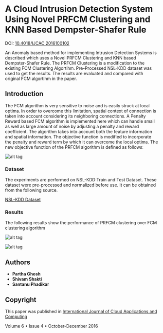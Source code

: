 # A Cloud Intrusion Detection System Using Novel PRFCM Clustering and KNN Based Dempster-Shafer Rule

DOI: [10.4018/IJCAC.2016100102](http://www.igi-global.com/article/a-cloud-intrusion-detection-system-using-novel-prfcm-clustering-and-knn-based-dempster-shafer-rule/173770)

An Anomaly based method for implementing Intrusion Detection Systems is described which uses a Novel PRFCM Clustering and KNN based Dempster-Shafer Rule. The PRFCM Clustering is a modification to the existing FCM Clustering Algortihm. Pre-Processed NSL-KDD dataset was used to get the results. The results are evaluated and compared with original FCM algortihm in the paper.

## Introduction

The FCM algorithm is very sensitive to noise and is easily struck at local optima. In order to overcome
this limitation, spatial context of connection is taken into account considering its neighboring
connections. A Penalty Reward based FCM algorithm is implemented here which can handle small
as well as large amount of noise by adjusting a penalty and reward coefficient. The algorithm takes
into account both the feature information and spatial information. The objective function is
modified to incorporate the penalty and reward term by which it can overcome the local optima. The new objective function of the PRFCM algorithm is defined as follows:

![alt tag](https://github.com/shakti365/IDS-PRFCM-Clustering/blob/master/resources/PRFCM_objfun.png)

### Dataset

The experiments are performed on NSL-KDD Train and Test Dataset. These dataset were pre-processed and normalized before use. It can be obtained from the following source. 

[NSL-KDD Dataset](http://www.unb.ca/research/iscx/dataset/iscx-NSL-KDD-dataset.html)

### Results

The following results show the performance of PRFCM clustering over FCM clustering algorithm

![alt tag](https://github.com/shakti365/IDS-PRFCM-Clustering/blob/master/resources/f2d535ba8c6818c945eede519011e995-original.jpg) 

![alt tag](https://github.com/shakti365/IDS-PRFCM-Clustering/blob/master/resources/barchart.png)
## Authors

* **Partha Ghosh**
* **Shivam Shakti**
* **Santanu Phadikar**

## Copyright

This paper was published in [International Journal of Cloud Applications and Computing](http://www.igi-global.com/journal/international-journal-cloud-applications-computing/41974)

Volume 6 • Issue 4 • October-December 2016

